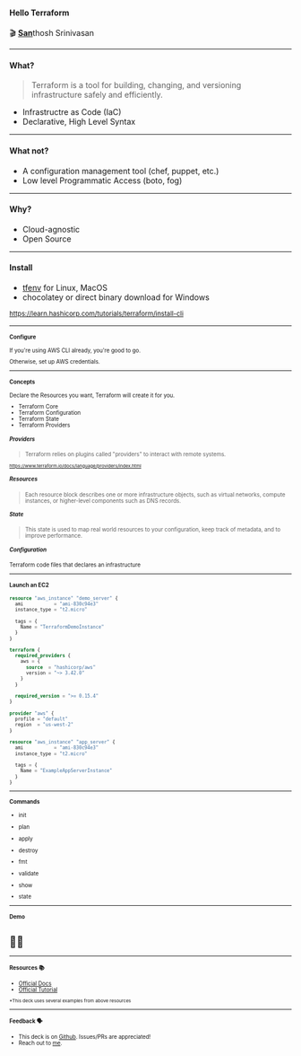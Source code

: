 #### Hello Terraform

🎬 [**San**](https://sanspace.in)thosh Srinivasan

---

#### What?

  > Terraform is a tool for building, changing, and versioning infrastructure safely and efficiently.



  - Infrastructre as Code (IaC)
  - Declarative, High Level Syntax

---

#### What not?

  - A configuration management tool (chef, puppet, etc.)
  - Low level Programmatic Access (boto, fog)

---

#### Why?

  - Cloud-agnostic
  - Open Source

---

#### Install

  - [tfenv](https://github.com/tfutils/tfenv) for Linux, MacOS
  - chocolatey or direct binary download for Windows

<small>https://learn.hashicorp.com/tutorials/terraform/install-cli<small>

---

#### Configure

If you're using AWS CLI already, you're good to go.

Otherwise, set up AWS credentials.

---

#### Concepts

Declare the Resources you want, Terraform will create it for you.



  - Terraform Core
  - Terraform Configuration
  - Terraform State
  - Terraform Providers



##### Providers

> Terraform relies on plugins called "providers" to interact with remote systems.

<small>https://www.terraform.io/docs/language/providers/index.html</small>



##### Resources

> Each resource block describes one or more infrastructure objects, such as virtual networks, compute instances, or higher-level components such as DNS records.



##### State

> This state is used to map real world resources to your configuration, keep track of metadata, and to improve performance.



##### Configuration

Terraform code files that declares an infrastructure

---

#### Launch an EC2

```terraform
resource "aws_instance" "demo_server" {
  ami           = "ami-830c94e3"
  instance_type = "t2.micro"

  tags = {
    Name = "TerraformDemoInstance"
  }
}
```



```terraform
terraform {
  required_providers {
    aws = {
      source  = "hashicorp/aws"
      version = "~> 3.42.0"
    }
  }

  required_version = ">= 0.15.4"
}

provider "aws" {
  profile = "default"
  region  = "us-west-2"
}

resource "aws_instance" "app_server" {
  ami           = "ami-830c94e3"
  instance_type = "t2.micro"

  tags = {
    Name = "ExampleAppServerInstance"
  }
}
```

---

#### Commands

  - init
  - plan
  - apply
  - destroy



  - fmt
  - validate
  - show
  - state

---

#### Demo

# 👨‍🏫

---

#### Resources 📚

  - [Official Docs](https://github.com/sanspace/hello-terraform.git)
  - [Official Tutorial](https://learn.hashicorp.com/terraform)

  <small>*This deck uses several examples from above resources</small>

---

#### Feedback 🗣️

  - This deck is on [Github](https://github.com/sanspace/hello-terraform). Issues/PRs are appreciated!
  - Reach out to [me](https://sanspace.in).
